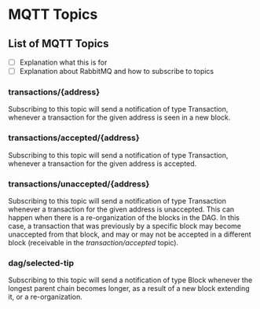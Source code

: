 # MQTT Topics



## List of MQTT Topics

* [ ] Explanation what this is for
* [ ] Explanation about RabbitMQ and how to subscribe to topics

### **transactions/{address}**

Subscribing to this topic will send a notification of type Transaction, whenever a transaction for the given address is seen in a new block.

### **transactions/accepted/{address}**

Subscribing to this topic will send a notification of type Transaction, whenever a transaction for the given address is accepted.

### **transactions/unaccepted/{address}**

Subscribing to this topic will send a notification of type Transaction whenever a transaction for the given address is unaccepted. This can happen when there is a re-organization of the blocks in the DAG. In this case, a transaction that was previously by a specific block may become unaccepted from that block, and may or may not be accepted in a different block \(receivable in the _transaction/accepted_ topic\).

### **dag/selected-tip**

Subscribing to this topic will send a notification of type Block whenever the longest parent chain becomes longer, as a result of a new block extending it, or a re-organization.

